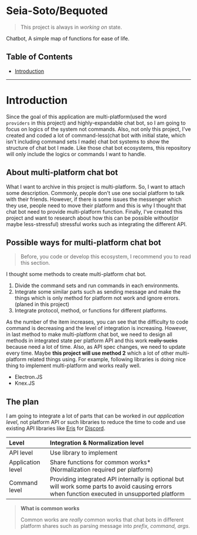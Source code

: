 # Seia-Soto/Bequoted

> This project is always in *working on* state.

Chatbot, A simple map of functions for ease of life.

## Table of Contents

- [Introduction](#Introduction)

----

# Introduction

Since the goal of this application are multi-platform(used the word `providers` in this project) and highly-expandable chat bot, so I am going to focus on logics of the system not commands.
Also, not only this project, I've created and coded a lot of command-less(chat bot with initial state, which isn't including command sets I made) chat bot systems to show the structure of chat bot I made.
Like those chat bot ecosystems, this repository will only include the logics or commands I want to handle.

## About multi-platform chat bot

What I want to archive in this project is multi-platform. So, I want to attach some description.
Commonly, people don't use one social platform to talk with their friends.
However, if there is some issues the messenger which they use, people need to move their platform and this is why I thought that chat bot need to provide multi-platform function.
Finally, I've created this project and want to research about how this can be possible without(or maybe less-stressful) stressful works such as integrating the different API.

## Possible ways for multi-platform chat bot

> Before, you code or develop this ecosystem, I recommend you to read this section.

I thought some methods to create multi-platform chat bot.

1. Divide the command sets and run commands in each environments.
2. Integrate some similar parts such as sending message and make the things which is only method for platform not work and ignore errors. (planed in this project)
3. Integrate protocol, method, or functions for different platforms.

As the number of the item increases, you can see that the difficulty to code command is decreasing and the level of integration is increasing.
However, in last method to make multi-platform chat bot, we need to design all methods in integrated state per platform API and this work ~~really sucks~~ because need a lot of time.
Also, as API spec changes, we need to update every time.
Maybe **this project will use method 2** which a lot of other multi-platform related things using.
For example, following libraries is doing nice thing to implement multi-platform and works really well.

- Electron.JS
- Knex.JS

## The plan

I am going to integrate a lot of parts that can be worked in *out application level*, not platform API or such libraries to reduce the time to code and use existing API libraries like [Eris](https://github.com/abalabahaha/eris) for [Discord](https://discord.com).

| Level | Integration & Normalization level |
| :------------- | :------------- |
| API level | Use library to implement |
| Application level | Share functions for common works* (Normalization required per platform) |
| Command level | Providing integrated API internally is optional but will work some parts to avoid causing errors when function executed in unsupported platform |

> **What is common works**
>
> Common works are *really* common works that chat bots in different platform shares such as parsing message into *prefix, command, args*.
